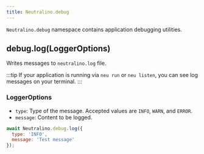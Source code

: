 ```yaml
---
title: Neutralino.debug
---
```


`Neutralino.debug` namespace contains application debugging utilities.

## debug.log(LoggerOptions)
Writes messages to `neutralino.log` file. 

:::tip
If your application is running via `neu run` or `neu listen`, you can see log
messages on your terminal.
:::

### LoggerOptions

- `type`: Type of the message. Accepted values are `INFO`, `WARN`, and `ERROR`.
- `message`: Content to be logged.

```js
await Neutralino.debug.log({
  type: 'INFO',
  message: 'Test message'
});
```
